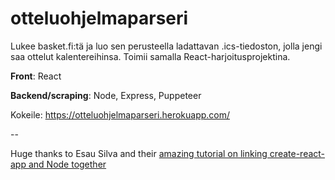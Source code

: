 # otteluohjelmaparseri

Lukee basket.fi:tä ja luo sen perusteella ladattavan .ics-tiedoston, jolla jengi saa ottelut kalentereihinsa. Toimii samalla React-harjoitusprojektina.

**Front**: React

**Backend/scraping**: Node, Express, Puppeteer

Kokeile: https://otteluohjelmaparseri.herokuapp.com/

--

Huge thanks to Esau Silva and their <a href="https://medium.freecodecamp.org/how-to-make-create-react-app-work-with-a-node-backend-api-7c5c48acb1b0">amazing tutorial on linking create-react-app and Node together</a>
